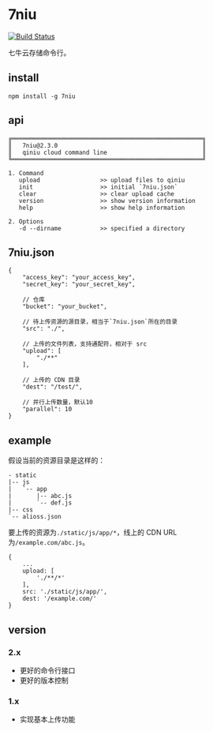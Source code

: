 # 7niu

[![Build Status][travis-img]][travis-url] 

七牛云存储命令行。


## install
```
npm install -g 7niu
```


## api
```
╔══════════════════════════════════════════════════════╗
║   7niu@2.3.0                                         ║
║   qiniu cloud command line                           ║
╚══════════════════════════════════════════════════════╝

1. Command
   upload                 >> upload files to qiniu
   init                   >> initial `7niu.json`
   clear                  >> clear upload cache
   version                >> show version information
   help                   >> show help information

2. Options
   -d --dirname           >> specified a directory
```


## 7niu.json
```
{
    "access_key": "your_access_key",
    "secret_key": "your_secret_key",

    // 仓库
    "bucket": "your_bucket",

    // 待上传资源的源目录，相当于`7niu.json`所在的目录
    "src": "./",

    // 上传的文件列表，支持通配符，相对于 src
    "upload": [
        "./**"
    ],

    // 上传的 CDN 目录
    "dest": "/test/",

    // 并行上传数量，默认10
    "parallel": 10
}
```

## example
假设当前的资源目录是这样的：
```
- static
|-- js
|   `-- app
|       |-- abc.js
|       `-- def.js
|-- css
`-- alioss.json
```
要上传的资源为`./static/js/app/*`，线上的 CDN URL 为`/example.com/abc.js`。
```
{
    ...
    upload: [
        './**/*'
    ],
    src: './static/js/app/',
    dest: '/example.com/'
}
```

## version
### 2.x
- 更好的命令行接口
- 更好的版本控制

### 1.x
- 实现基本上传功能



[travis-img]: https://travis-ci.org/cloudcome/nodejs-7niu.svg?branch=master
[travis-url]: https://travis-ci.org/cloudcome/nodejs-7niu